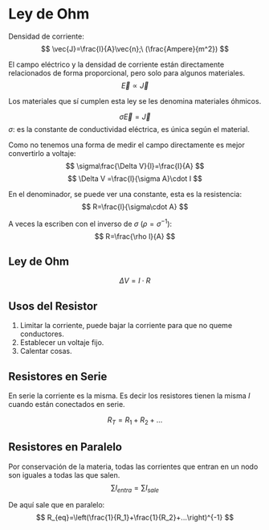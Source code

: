 # Ley de Ohm

Densidad de corriente:
$$
\vec{J}=\frac{I}{A}\vec{n};\ (\frac{Ampere}{m^2})
$$

El campo eléctrico y la densidad de corriente están directamente relacionados de forma proporcional, pero solo para algunos materiales.
$$
\vec{E}\propto\vec{J}
$$

Los materiales que sí cumplen esta ley se les denomina materiales óhmicos.

$$
\sigma \vec{E}=\vec{J}
$$
$\sigma$: es la constante de conductividad eléctrica, es única según el material.

Como no tenemos una forma de medir el campo directamente es mejor convertirlo a voltaje:
$$
\sigma\frac{\Delta V}{l}=\frac{I}{A}
$$
$$
\Delta V =\frac{l}{\sigma A}\cdot I
$$

En el denominador, se puede ver una constante, esta es la resistencia:
$$
R=\frac{l}{\sigma\cdot A}
$$

A veces la escriben con el inverso de $\sigma$ ($\rho=\sigma^{-1}$):
$$
R=\frac{\rho l}{A}
$$

## Ley de Ohm
$$
\Delta V = I\cdot R
$$
## Usos del Resistor
1. Limitar la corriente, puede bajar la corriente para que no queme conductores.
2. Establecer un voltaje fijo.
3. Calentar cosas.

## Resistores en Serie
En serie la corriente es la misma. Es decir los resistores tienen la misma $I$ cuando están conectados en serie.

$$
R_T=R_1+R_2+...
$$

## Resistores en Paralelo
Por conservación de la materia, todas las corrientes que entran en un nodo son iguales a todas las que salen.
$$
\sum I_{entra}=\sum I_{sale}
$$

De aquí sale  que en paralelo:
$$
R_{eq}=\left(\frac{1}{R_1}+\frac{1}{R_2}+...\right)^{-1}
$$
